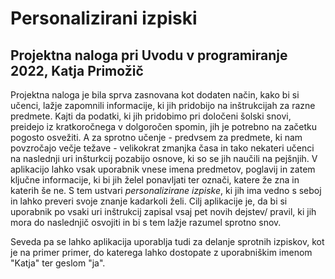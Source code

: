 # Personalizirani izpiski
## Projektna naloga pri Uvodu v programiranje 2022, Katja Primožič

Projektna naloga je bila sprva zasnovana kot dodaten način, kako bi si učenci, lažje zapomnili informacije, ki jih pridobijo na inštrukcijah za razne predmete. Kajti da podatki, ki jih pridobimo pri določeni šolski snovi, preidejo iz kratkoročnega v dolgoročen spomin, jih je potrebno na začetku pogosto osvežiti. A za sprotno učenje - predvsem za predmete, ki nam povzročajo večje težave - velikokrat zmanjka časa in tako nekateri učenci na naslednji uri inšturkcij pozabijo osnove, ki so se jih naučili na pejšnjih. V aplikacijo lahko vsak uporabnik vnese imena predmetov, poglavij in zatem ključne informacije, ki bi jih želel ponavljati ter označi, katere že zna in katerih še ne. S tem ustvari _personalizirane izpiske_, ki jih ima vedno s seboj in lahko preveri svoje znanje kadarkoli želi. Cilj aplikacije je, da bi si uporabnik po vsaki uri inštrukcij zapisal vsaj pet novih dejstev/ pravil, ki jih mora do naslednjič osvojiti in bi s tem lažje razumel sprotno snov.

Seveda pa se lahko aplikacija uporablja tudi za delanje sprotnih izpiskov, kot je na primer primer, do katerega lahko dostopate z uporabniškim imenom "Katja" ter geslom "ja".
